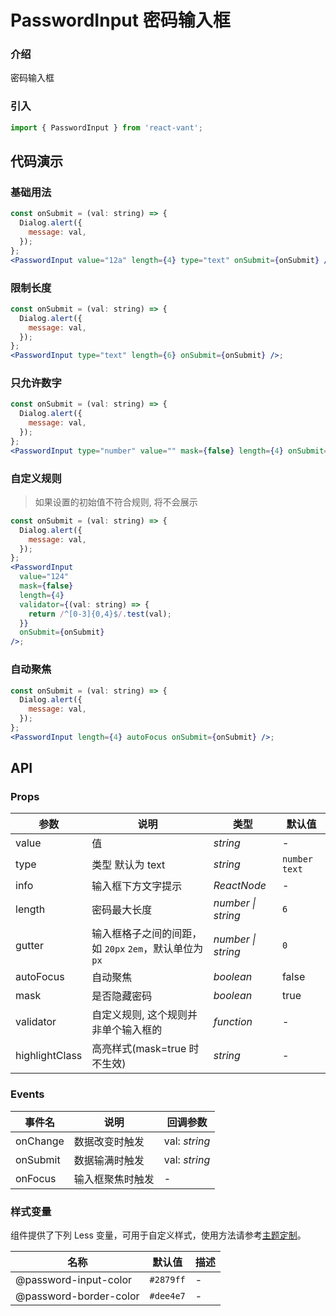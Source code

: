 # PasswordInput 密码输入框

### 介绍

密码输入框

### 引入

```js
import { PasswordInput } from 'react-vant';
```

## 代码演示

### 基础用法

```jsx
const onSubmit = (val: string) => {
  Dialog.alert({
    message: val,
  });
};
<PasswordInput value="12a" length={4} type="text" onSubmit={onSubmit} />;
```

### 限制长度

```jsx
const onSubmit = (val: string) => {
  Dialog.alert({
    message: val,
  });
};
<PasswordInput type="text" length={6} onSubmit={onSubmit} />;
```

### 只允许数字

```jsx
const onSubmit = (val: string) => {
  Dialog.alert({
    message: val,
  });
};
<PasswordInput type="number" value="" mask={false} length={4} onSubmit={onSubmit} />;
```

### 自定义规则

> 如果设置的初始值不符合规则, 将不会展示

```jsx
const onSubmit = (val: string) => {
  Dialog.alert({
    message: val,
  });
};
<PasswordInput
  value="124"
  mask={false}
  length={4}
  validator={(val: string) => {
    return /^[0-3]{0,4}$/.test(val);
  }}
  onSubmit={onSubmit}
/>;
```

### 自动聚焦

```jsx
const onSubmit = (val: string) => {
  Dialog.alert({
    message: val,
  });
};
<PasswordInput length={4} autoFocus onSubmit={onSubmit} />;
```

## API

### Props

| 参数 | 说明 | 类型 | 默认值 |
| --- | --- | --- | --- |
| value | 值 | _string_ | - |
| type | 类型 默认为 text | _string_ | `number` `text` |
| info | 输入框下方文字提示 | _ReactNode_ | - |
| length | 密码最大长度 | _number \| string_ | `6` |
| gutter | 输入框格子之间的间距，如 `20px` `2em`，默认单位为`px` | _number \| string_ | `0` |
| autoFocus | 自动聚焦 | _boolean_ | false |
| mask | 是否隐藏密码 | _boolean_ | true |
| validator | 自定义规则, 这个规则并非单个输入框的 | _function_ | - |
| highlightClass | 高亮样式(mask=true 时不生效) | _string_ | - |

### Events

| 事件名   | 说明             | 回调参数      |
| -------- | ---------------- | ------------- |
| onChange | 数据改变时触发   | val: _string_ |
| onSubmit | 数据输满时触发   | val: _string_ |
| onFocus  | 输入框聚焦时触发 | -             |

### 样式变量

组件提供了下列 Less 变量，可用于自定义样式，使用方法请参考[主题定制](#/zh-CN/theme)。

| 名称                   | 默认值    | 描述 |
| ---------------------- | --------- | ---- |
| @password-input-color  | `#2879ff` | -    |
| @password-border-color | `#dee4e7` | -    |
